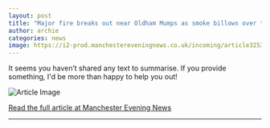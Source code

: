 ```yaml
---
layout: post
title: "Major fire breaks out near Oldham Mumps as smoke billows over town centre"
author: archie
categories: news
image: https://i2-prod.manchestereveningnews.co.uk/incoming/article32538705.ece/ALTERNATES/s1200/1_240925oldhamfire11.jpg
---
```

It seems you haven’t shared any text to summarise. If you provide something, I'd be more than happy to help you out!

![Article Image](https://i2-prod.manchestereveningnews.co.uk/incoming/article32538705.ece/ALTERNATES/s1200/1_240925oldhamfire11.jpg)

[Read the full article at Manchester Evening News](https://www.manchestereveningnews.co.uk/news/greater-manchester-news/live-oldham-mumps-fire-smoke-32538213)

---

